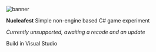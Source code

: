 ![banner](https://user-images.githubusercontent.com/43651265/204303207-73ff96c4-926f-493d-9674-135643b23f42.png)

**Nucleafest**
Simple non-engine based C# game experiment

_Currently unsupported, awaiting a recode and an update_

Build in Visual Studio
